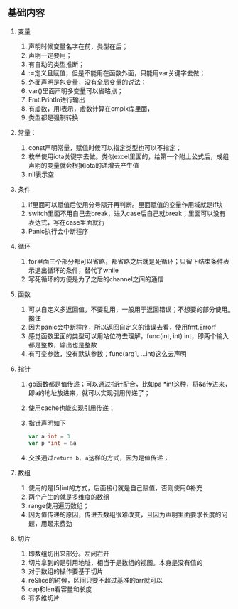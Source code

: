 ## 基础内容

1. 变量

   1. 声明时候变量名字在前，类型在后；
   2. 声明一定要用；
   3. 有自动的类型推断；
   4. :=定义且赋值，但是不能用在函数外面，只能用var关键字去做；
   5. 外面声明是包变量，没有全局变量的说法；
   6. var()里面声明多变量可以省略点；
   7. Fmt.Println进行输出
   8. 有虚数，用i表示，虚数计算在cmplx库里面，
   9. 类型都是强制转换

2. 常量：

   1. const声明常量，赋值时候可以指定类型也可以不指定；
   2. 枚举使用iota关键字去做。类似excel里面的，给第一个附上公式后，成组声明的变量就会根据iota的递增去产生值
   3. nil表示空

3. 条件

   1. if里面可以赋值后使用分号隔开再判断。里面赋值的变量作用域就是if块
   2. switch里面不用自己去break，进入case后自己就break；里面可以没有表达式，写在case里面就行
   3. Panic执行会中断程序

4. 循环

   1. for里面三个部分都可以省略，都省略之后就是死循环；只留下结束条件表示退出循环的条件，替代了while
   2. 写死循环的方便是为了之后的channel之间的通信

5. 函数

   1. 可以自定义多返回值，不要乱用，一般用于返回错误；不想要的部分使用_接住
   2. 因为panic会中断程序，所以返回自定义的错误去看，使用fmt.Errorf
   3. 感觉函数里面的类型可以用站位符去理解，func(int, int) int，即两个输入都是整数，输出也是整数
   4. 有可变参数，没有默认参数；func(arg1, …int)这么去声明

6. 指针

   1. go函数都是值传递；可以通过指针配合，比如pa *int这种，将&a传进来，即a的地址放进来，就可以实现引用传递了；

   2. 使用cache也能实现引用传递；

   3. 指针声明如下

      ```go
      var a int = 3
      var p *int = &a 
      ```

   4. 交换通过`return b, a`这样的方式，因为是值传递；

7. 数组

   1. 使用的是[5]int的方式，后面接{}就是自己赋值，否则使用0补充
   2. 两个产生的就是多维度的数组 
   3. range使用遍历数组；
   4.  因为值传递的原因，传进去数组很难改变，且因为声明里面要求长度的问题，用起来费劲

8. 切片

   1. 即数组切出来部分。左闭右开
   2. 切片拿到的是引用地址，相当于是数组的视图。本身是没有值的
   3. 对于数组的操作要基于切片
   4. reSlice的时候，区间只要不超过基准的arr就可以
   5. cap和len看容量和长度
   6. 有多维切片